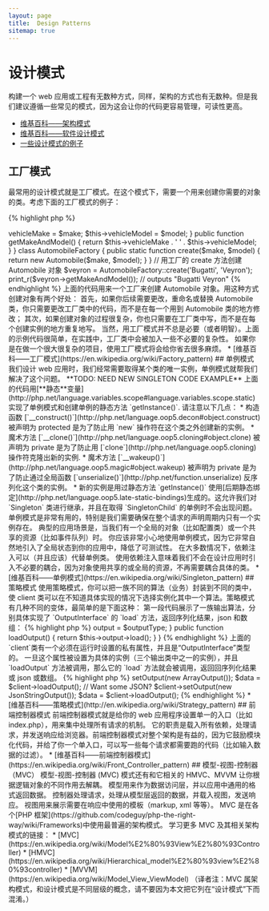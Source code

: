 ```yaml
---
layout: page
title:  Design Patterns
sitemap: true
---
```


# 设计模式

构建一个 web 应用或工程有无数种方式，同样，架构的方式也有无数种。但是我们建议遵循一些常见的模式，因为这会让你的代码更容易管理，可读性更高。

* [维基百科——架构模式](https://en.wikipedia.org/wiki/Architectural_pattern)
* [维基百科——软件设计模式](https://en.wikipedia.org/wiki/Software_design_pattern)
* [一些设计模式的例子](http://designpatternsphp.readthedocs.io/en/latest/)

## 工厂模式

最常用的设计模式就是工厂模式。在这个模式下，需要一个用来创建你需要的对象的类。考虑下面的工厂模式的例子：

{% highlight php %}
<?php
class Automobile
{
    private $vehicleMake;
    private $vehicleModel;

    public function __construct($make, $model)
    {
        $this->vehicleMake = $make;
        $this->vehicleModel = $model;
    }

    public function getMakeAndModel()
    {
        return $this->vehicleMake . ' ' . $this->vehicleModel;
    }
}

class AutomobileFactory
{
    public static function create($make, $model)
    {
        return new Automobile($make, $model);
    }
}

// 用工厂的 create 方法创建 Automobile 对象
$veyron = AutomobileFactory::create('Bugatti', 'Veyron');

print_r($veyron->getMakeAndModel()); // outputs "Bugatti Veyron"
{% endhighlight %}

上面的代码用来一个工厂来创建 Automobile 对象。用这种方式创建对象有两个好处：
首先，如果你后续需要更改，重命名或替换 Automobile 类，你只需要更改工厂类中的代码，而不是在每一个用到 Automobile 类的地方修改；
其次，如果创建对象的过程很复杂，你也只需要在工厂类中写，而不是在每个创建实例的地方重复地写。

当然，用工厂模式并不总是必要（或者明智）。上面的示例代码很简单，在实践中，工厂类中会被加入一些不必要的复杂性。
如果你是在做一个很大很复杂的项目，使用工厂模式将会给你省去很多麻烦。

* [维基百科——工厂模式](https://en.wikipedia.org/wiki/Factory_pattern)

## 单例模式

我们设计 web 应用时，我们经常需要取得某个类的唯一实例，单例模式就帮我们解决了这个问题。

**TODO: NEED NEW SINGLETON CODE EXAMPLE**

上面的代码用[**静态**变量](http://php.net/language.variables.scope#language.variables.scope.static) 实现了单例模式和创建单例的静态方法 `getInstance()`.
请注意以下几点：

* 构造函数 [`__construct()`](http://php.net/language.oop5.decon#object.construct) 被声明为 protected 是为了防止用 `new` 操作符在这个类之外创建新的实例。
* 魔术方法 [`__clone()`](http://php.net/language.oop5.cloning#object.clone) 被声明为 private 是为了防止用 [`clone`](http://php.net/language.oop5.cloning) 操作符克隆出新的实例.
* 魔术方法 [`__wakeup()`](http://php.net/language.oop5.magic#object.wakeup) 被声明为 private 是为了防止通过全局函数 [`unserialize()`](http://php.net/function.unserialize) 反序列化这个类的实例。
* 新的实例是用过静态方法 `getInstance()` 使用[后期静态绑定](http://php.net/language.oop5.late-static-bindings)生成的。这允许我们对 `Singleton` 类进行继承，并且在取得 `SingletonChild` 的单例时不会出现问题。

单例模式是非常有用的，特别是我们需要确保在整个请求的声明周期内只有一个实例存在。
典型的应用场景是，当我们有一个全局的对象（比如配置类）或一个共享的资源（比如事件队列）时。

你应该非常小心地使用单例模式，因为它非常自然地引入了全局状态到你的应用中，降低了可测试性。
在大多数情况下，依赖注入可以（并且应该）代替单例类。
使用依赖注入意味着我们不会在设计应用时引入不必要的耦合，因为对象使用共享的或全局的资源，不再需要耦合具体的类。

* [维基百科——单例模式](https://en.wikipedia.org/wiki/Singleton_pattern)

## 策略模式

使用策略模式，你可以把一族不同的算法（业务）封装到不同的类中，使 client 类可以在不知道具体实现的情况下选择实例化其中一个算法。策略模式有几种不同的变体，最简单的是下面这种：

第一段代码展示了一族输出算法，分别具体实现了 `OutputInterface` 的 `load` 方法，返回序列化结果，json 和数组：

{% highlight php %}
<?php

interface OutputInterface
{
    public function load();
}

class SerializedArrayOutput implements OutputInterface
{
    public function load()
    {
        return serialize($arrayOfData);
    }
}

class JsonStringOutput implements OutputInterface
{
    public function load()
    {
        return json_encode($arrayOfData);
    }
}

class ArrayOutput implements OutputInterface
{
    public function load()
    {
        return $arrayOfData;
    }
}
{% endhighlight %}

通过像上面这样把不同类型的输出算法封装起来，其他的开发者可以很容易地在不影响 client 代码的情况下添加新的输出类型。

每个具体的输出类实现了 `OutputInterface` —— 这有两个目的，第一是它提供了一个所有输出类都必须遵守的契约，第二，你将会在本文后面的部分看到，通过实现公共的接口，你可以利用[类型约束](http://php.net/language.oop5.typehinting)保证 client 中使用的输出类必须是实现了 `OutputInterface` 的类。

接下来的一小段代码展示了一个 client 类如何使用其中一个输出算法，并可以在运行时根据需要选用不同的算法。

{% highlight php %}
<?php
class SomeClient
{
    private $output;

    public function setOutput(OutputInterface $outputType)
    {
        $this->output = $outputType;
    }

    public function loadOutput()
    {
        return $this->output->load();
    }
}
{% endhighlight %}

上面的 `client`类有一个必须在运行时设置的私有属性，并且是“OutputInterface”类型的。
一旦这个属性被设置为具体的实例（三个输出类中之一的实例），并且 `loadOutput` 方法被调用，那么它的 `load` 方法就会被调用，返回回序列化结果或 json 或数组。

{% highlight php %}
<?php
$client = new SomeClient();

// Want an array?
$client->setOutput(new ArrayOutput());
$data = $client->loadOutput();

// Want some JSON?
$client->setOutput(new JsonStringOutput());
$data = $client->loadOutput();

{% endhighlight %}

* [维基百科——策略模式](http://en.wikipedia.org/wiki/Strategy_pattern)

## 前端控制器模式

前端控制器模式就是给你的 web 应用程序设置单一的入口（比如 index.php），用来集中处理所有请求的机制。
它的职责是载入所有依赖，处理请求，并发送响应给浏览器。前端控制器模式对整个架构是有益的，因为它鼓励模块化代码，并给了你一个单入口，可以写一些每个请求都需要跑的代码（比如输入数据的过滤）。

* [维基百科——前端控制器模式](https://en.wikipedia.org/wiki/Front_Controller_pattern)

## 模型-视图-控制器（MVC）

模型-视图-控制器 (MVC) 模式还有和它相关的 HMVC、MVVM 让你根据逻辑对象的不同作用去解耦。
模型用来作为数据访问层，并以应用中通用的格式返回数据。
控制器处理请求，处理从模型层返回的数据，并载入视图，发送响应。
视图用来展示需要在响应中使用的模板（markup, xml 等等）。

MVC 是在各个[PHP 框架](https://github.com/codeguy/php-the-right-way/wiki/Frameworks)中使用最普遍的架构模式。

学习更多 MVC 及其相关架构模式的链接：

* [MVC](https://en.wikipedia.org/wiki/Model%E2%80%93View%E2%80%93Controller)
* [HMVC](https://en.wikipedia.org/wiki/Hierarchical_model%E2%80%93view%E2%80%93controller)
* [MVVM](https://en.wikipedia.org/wiki/Model_View_ViewModel)


（译者注：MVC 属架构模式，和设计模式是不同层级的概念，请不要因为本文把它列在“设计模式”下而混淆。）
